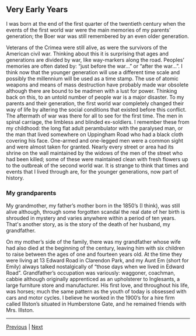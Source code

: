 ## Very Early Years

I was born at the end of the first quarter of the twentieth century when the events of the first world war were the main memories of my parents’ generation; the Boer war was still remembered by an even older generation.

Veterans of the Crimea were still alive, as were the survivors of the American civil war. Thinking about this it is surprising that ages and generations are divided by war, like way-markers along the road. Peoples’ memories are often dated by: “just before the war…” or “after the war…”. I think now that the younger generation will use a different time scale and possibly the millennium will be used as a time stamp. The use of atomic weapons and means of mass destruction have probably made war obsolete although there are bound to be madmen with a lust for power. Thinking back on this, to an untold number of people war is a major disaster. To my parents and their generation, the first world war completely changed their way of life by altering the social conditions that existed before this conflict. The aftermath of war was there for all to see for the first time. The men in spinal carriage, the limbless and blinded ex-soldiers. I remember these from my childhood: the long flat adult perambulator with the paralysed man, or the man that lived somewhere on Uppingham Road who had a black cloth covering his face. One-armed and one-legged men were a common sight and were almost taken for granted. Nearly every street or area had its shrine on the wall maintained by the widows of the men of the street who had been killed; some of these were maintained clean with fresh flowers up to the outbreak of the second world war. It is strange to think that times and events that I lived through are, for the younger generations, now part of history.

### My grandparents

My grandmother, my father’s mother born in the 1850’s (I think), was still alive although, through some forgotten scandal the real date of her birth is shrouded in mystery and varies anywhere within a period of ten years. That's another story, as is the story of the death of her husband, my grandfather.

On my mother’s side of the family, there was my grandfather whose wife had also died at the beginning of the century, leaving him with six children to raise between the ages of one and fourteen years old. At the time they were living at 13 Edward Road in Clarendon Park, and my Aunt Em (short for Emily) always talked nostalgically of “those days when we lived in Edward Road”. Grandfather’s occupation was variously: waggoner, coachman, cabbie although originally apprenticed as an upholsterer to Inglesants, a large furniture store and manufacturer. His first love, and throughout his life, was horses; much the same pattern as the youth of today is obsessed with cars and motor cycles. I believe he worked in the 1900’s for a hire firm called Illston’s situated in Humberstone Gate, and he remained friends with Mrs. Illston.

---

<a href="./WAE-01.md">Previous</a> | <a href="./WAE-02.md">Next</a>